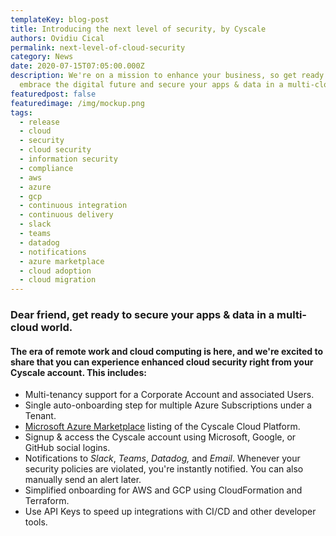 ```yaml
---
templateKey: blog-post
title: Introducing the next level of security, by Cyscale
authors: Ovidiu Cical
permalink: next-level-of-cloud-security
category: News
date: 2020-07-15T07:05:00.000Z
description: We're on a mission to enhance your business, so get ready to
  embrace the digital future and secure your apps & data in a multi-cloud world!
featuredpost: false
featuredimage: /img/mockup.png
tags:
  - release
  - cloud
  - security
  - cloud security
  - information security
  - compliance
  - aws
  - azure
  - gcp
  - continuous integration
  - continuous delivery
  - slack
  - teams
  - datadog
  - notifications
  - azure marketplace
  - cloud adoption
  - cloud migration
---
```

### Dear friend, get ready to secure your apps & data in a multi-cloud world.

#### The era of remote work and cloud computing is here, and we're excited to share that you can experience enhanced cloud security right from your Cyscale account. This includes:

* Multi-tenancy support for a Corporate Account and associated Users.
* Single auto-onboarding step for multiple Azure Subscriptions under a Tenant.
* [Microsoft Azure Marketplace](https://azuremarketplace.microsoft.com/en-us/marketplace/apps/cyscale.power-cloud-saas-basic) listing of the Cyscale Cloud Platform.
* Signup & access the Cyscale account using Microsoft, Google, or GitHub social logins.
* Notifications to *Slack*, *Teams*, *Datadog,* and *Email*. Whenever your security policies are violated, you're instantly notified. You can also manually send an alert later.
* Simplified onboarding for AWS and GCP using CloudFormation and Terraform.
* Use API Keys to speed up integrations with CI/CD and other developer tools.